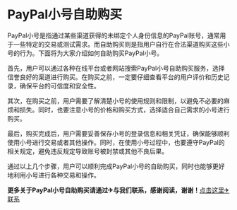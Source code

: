 # PayPal小号自助购买

PayPal小号是指通过某些渠道获得的未绑定个人身份信息的PayPal账号，通常用于一些特定的交易或测试需求。而自助购买则是指用户自行在合法渠道购买这些小号的行为。下面将为大家介绍如何自助购买PayPal小号。

首先，用户可以通过各种在线平台或者网站搜索PayPal小号自助购买服务，选择信誉良好的渠道进行购买。在购买之前，一定要仔细查看平台的用户评价和历史记录，确保平台的可信度和安全性。

其次，在购买之前，用户需要了解清楚小号的使用规则和限制，以避免不必要的麻烦和损失。同时，也要注意小号的价格和购买方式，选择适合自己需求的小号进行购买。

最后，购买完成后，用户需要妥善保存小号的登录信息和相关凭证，确保能够顺利使用小号进行交易或者其他操作。同时，在使用小号过程中，也要遵守PayPal的相关规定，避免违反规定导致账号被封禁或其他不良后果。

通过以上几个步骤，用户可以顺利完成PayPal小号的自助购买，同时也能够更好地利用小号进行各种交易和操作。

**更多关于PayPal小号自助购买请通过✈与我们联系，感谢阅读，谢谢！**[点击这里✈联系](https://t.me/LM999bot)